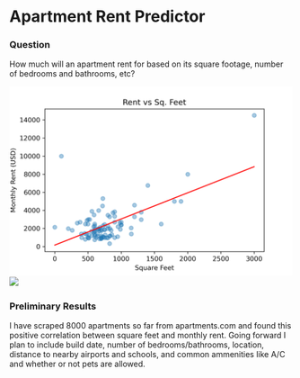 # Apartment Rent Predictor

### Question
How much will an apartment rent for based on its square footage, number of bedrooms and bathrooms, etc?

<div>
<img src="rent_vs_sq_ft.png" width="700px"/>
</div>

<div>
<img src="lm_fits.png" width="700px"/>
</div>

### Preliminary Results
I have scraped 8000 apartments so far from apartments.com and found this positive correlation between square feet and monthly rent. Going forward I plan to include
build date, number of bedrooms/bathrooms, location, distance to nearby airports and schools, and common ammenities like A/C and whether or not pets are allowed.
